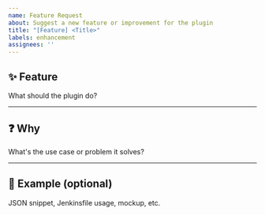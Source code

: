 ```yaml
---
name: Feature Request
about: Suggest a new feature or improvement for the plugin
title: "[Feature] <Title>"
labels: enhancement
assignees: ''
---
```


## ✨ Feature
What should the plugin do?

<!-- Provide a brief description of the feature you want to see. -->

---

## ❓ Why
What's the use case or problem it solves?

<!-- Explain why this feature is needed. What problem does it solve or what value does it add? -->

---

## 🧩 Example (optional)
JSON snippet, Jenkinsfile usage, mockup, etc.

<!-- If applicable, provide an example of how this feature could be implemented or used. This could be a JSON snippet, a Jenkinsfile usage example, or a mockup of the UI. -->